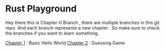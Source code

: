 # Rust Playground

Hey there this is Chapter-0 Branch , there are multiple branches in this git repo. And each branch represents a new chapter . So make sure to check the branches if you want to learn something.

[Chapter 1](https://github.com/anukulpandey/rust-lang/tree/Chapter-1) : Basic Hello World
[Chapter 2](https://github.com/anukulpandey/rust-lang/tree/Chapter-2) : Guessing Game

